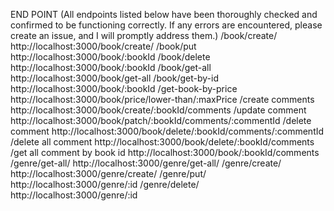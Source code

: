 END POINT
(All endpoints listed below have been thoroughly checked and confirmed to be functioning correctly. If any errors are encountered, please create an issue, and I will promptly address them.)
/book/create/
http://localhost:3000/book/create/
/book/put
http://localhost:3000/book/:bookId
/book/delete
http://localhost:3000/book/:bookId
/book/get-all
http://localhost:3000/book/get-all
/book/get-by-id
http://localhost:3000/book/:bookId
/get-book-by-price
http://localhost:3000/book/price/lower-than/:maxPrice
/create comments
http://localhost:3000/book/create/:bookId/comments
/update comment
http://localhost:3000/book/patch/:bookId/comments/:commentId
/delete comment
http://localhost:3000/book/delete/:bookId/comments/:commentId
/delete all comment
http://localhost:3000/book/delete/:bookId/comments
/get all comment by book id
http://localhost:3000/book/:bookId/comments
/genre/get-all/
http://localhost:3000/genre/get-all/
/genre/create/
http://localhost:3000/genre/create/
/genre/put/
http://localhost:3000/genre/:id
/genre/delete/
http://localhost:3000/genre/:id


